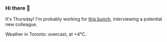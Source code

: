 ### Hi there :wave:

It's Thursday! I'm probably working for [this bunch](https://github.com/kohofinancial), interviewing a potential new colleague.

Weather in Toronto: overcast, at +4°C.
